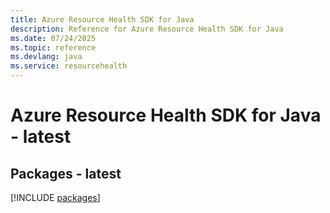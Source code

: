 ```yaml
---
title: Azure Resource Health SDK for Java
description: Reference for Azure Resource Health SDK for Java
ms.date: 07/24/2025
ms.topic: reference
ms.devlang: java
ms.service: resourcehealth
---
```

# Azure Resource Health SDK for Java - latest
## Packages - latest
[!INCLUDE [packages](resource-health-index.md)]